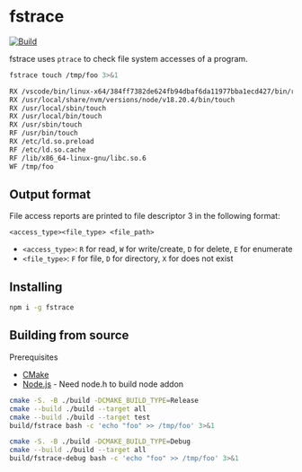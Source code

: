# fstrace

[![Build](https://github.com/bmiddha/fstrace/actions/workflows/ci.yml/badge.svg)](https://github.com/bmiddha/fstrace/actions/workflows/ci.yml)

fstrace uses `ptrace` to check file system accesses of a program.

```bash
fstrace touch /tmp/foo 3>&1

RX /vscode/bin/linux-x64/384ff7382de624fb94dbaf6da11977bba1ecd427/bin/remote-cli/touch
RX /usr/local/share/nvm/versions/node/v18.20.4/bin/touch
RX /usr/local/sbin/touch
RX /usr/local/bin/touch
RX /usr/sbin/touch
RF /usr/bin/touch
RX /etc/ld.so.preload
RF /etc/ld.so.cache
RF /lib/x86_64-linux-gnu/libc.so.6
WF /tmp/foo
```

## Output format

File access reports are printed to file descriptor 3 in the following format:

```
<access_type><file_type> <file_path>
```

- `<access_type>`: `R` for read, `W` for write/create, `D` for delete, `E` for enumerate
- `<file_type>`: `F` for file, `D` for directory, `X` for does not exist

## Installing

```sh
npm i -g fstrace
```

## Building from source

Prerequisites

- [CMake](https://cmake.org/)
- [Node.js](https://nodejs.org/) - Need node.h to build node addon


```bash
cmake -S. -B ./build -DCMAKE_BUILD_TYPE=Release
cmake --build ./build --target all
cmake --build ./build --target test
build/fstrace bash -c 'echo "foo" >> /tmp/foo' 3>&1
```

```bash
cmake -S. -B ./build -DCMAKE_BUILD_TYPE=Debug
cmake --build ./build --target all
build/fstrace-debug bash -c 'echo "foo" >> /tmp/foo' 3>&1
```
